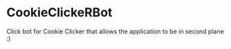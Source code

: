 # CookieClickeRBot
Click bot for Cookie Clicker that allows the application to be in second plane :)
